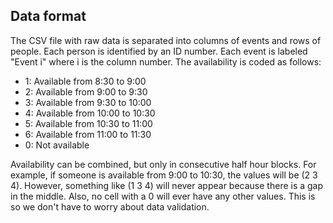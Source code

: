 ## Data format ##
The CSV file with raw data is separated into columns of events and rows of people. Each person is identified by an ID number. Each event is labeled "Event i" where i is the column number. The availability is coded as follows:
* 1: Available from 8:30 to 9:00
* 2: Available from 9:00 to 9:30
* 3: Available from 9:30 to 10:00
* 4: Available from 10:00 to 10:30
* 5: Available from 10:30 to 11:00
* 6: Available from 11:00 to 11:30
* 0: Not available

Availability can be combined, but only in consecutive half hour blocks. For example, if someone is available from 9:00 to 10:30, the values will be (2 3 4). However, something like (1 3 4) will never appear because there is a gap in the middle. Also, no cell with a 0 will ever have any other values. This is so we don't have to worry about data validation.